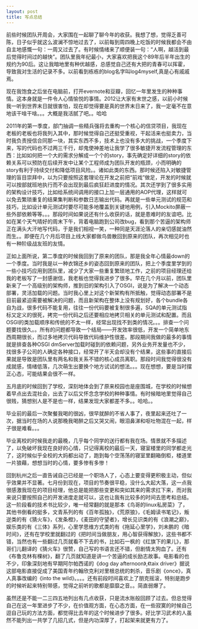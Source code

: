```yaml
---
layout: post
title: 写点总结
---
```

   前些时候团队开周会，大家围在一起聊了聊今年的收获。我想了想，觉得乏善可陈，日子似乎就这么波澜不惊地过去了，以前每到周四晚上吃饭的时候我都会不由自主地感慨一句：一周又过去了。有时候情绪来了顺便装一句：“人啊，越活到最后觉得时间过的越快”。团队里我年纪最小，大家喜欢把我这个89年后半年出生的规约为90后。这让我暗地里有种优越感，总感觉自己还有大把的青春可以挥霍，导致我对生活的记录不多。以前看到栋栋的blog名字叫log4myself,真是心有戚戚焉。

   现在我饱食之后坐在电脑前，打开evernote和豆瓣，回忆一年里发生的种种事情。这本身就是一件令人心情愉悦的事情。2012让大家有末世之感，以前小时候我一听到世界末日就很害怕，现在却觉得要是真的世界末日来了，我一定毫不在意地该干啥干啥。。。大概是我活腻了吧。。哈哈
   
   2011年的第一季度，部门抽调一些精兵强将去重构一个核心的信贷项目，我现在老板的老板也将我列入其中，那时候觉得自己还挺受重视，干起活来也挺卖力，当时我负责授信合同那一块，其实东西不多，技术上也没有多大的挑战，一个季度下来，写的代码也不过两三千行，却鬼使神差地让我学了很多敏捷开发流程管理的东西：比如如何把一个大的需求分解成一个个的story，事先确定好详细的story的依赖关系可以预防在后续开发中让某个工程师成为团队开发的瓶颈，小而明确的story有利于持续交付和降低项目风险。。诸如此类的东西。那时候还陷入对敏捷管理的盲目崇拜中，以为只要按照这套理论在开发之前把“前戏”做足，开发的时候就可以按部就班地执行而不会出现到最后疯狂赶进度的情况。其次还学到了很多实用的架构设计技巧，比如给系统间调用的接口上加一层通用的AOP代理，这样就可以免去繁琐重复的结果集判断和参数日志输出代码。再就是一些单元测试的规范和技巧，比如设计单元测试时要尽可能多地覆盖到关键地用例，引入Mockito屏蔽一些外部依赖等等。。。那段时间如果说还有什么收获的话，就是患难时的友谊吧。比如在某个天气晴好的周末下午，背着电脑跑到公司改bug，看到那个苦逼的架构师正在满头大汗地写代码，于是我们相视一笑，一种同是天涯沦落人的亲切感就油然而生。。即便在几个月后项目上线大家都做鸟兽散回到原来的团队，再次相见时也有一种阶级战友班的友情。
    
   正如上面所说，第二季度的时候我回到了原来的团队，那是我全年心情最down的一个季度。当时我是以一种衣锦还乡的姿态回到原来的团队，把上个季度里学到的一些小技巧应用到团队里，减少了大家一些重复繁琐地工作，之前的项目经理还给我的老板写了一封感谢信，我老板也觉得我进步了很多。早在几个月以前，团队里新来了一个高级别的架构师，推到旧的架构引入了OSGI，说是为了解决一个动态部署，灵活加载的问题。当时我心里上对这个新架构有所抵触，觉得动态部署不是目前最紧迫需要被解决的问题，而且新架构在整体上没有规划好，各个bundle各自为战，很多代码不能复用，往往一份代码要被复制很多遍，SQA的单元测试指标又定义的很死，拷完一份代码之后还要相应地拷贝相关的单元测试和配置。而且OSGI的类加载顺序和传统的不太一样，经常出现找不到类的情况。。。排查一个问题要找很久。。所有的问题都导致一个结局——开发效率很低，开发一个简单地东西周期很长，而过多地拷贝代码导致代码维护性很差。那段期间我做的最多的事情就是排查各种OSGI dmServer加载时碰到的依赖问题，另外业务开发量也不少，找很多子公司的人确定各种接口，经常开了半天会却没有个结果，这些事的直接后果就是导致是团队里有两名和我关系不错的核心成员离职。那段时间我觉得很没有成就感，情绪低落，几次萌生出要换个地方试试的想法。。。现在想想，要是当时摆正心态，可能结果会很不一样。
    
   五月底的时候回到了学校，深刻地体会到了原来校园也是座围城，在学校的时候想着早点出去混社会，出去了以后又怀念念学校的种种事情。有时候暗地里觉得自己很贱，猜想别人是不是也一样，结果发现大家都差不多。。哈哈。。
    
   毕业前的最后一次聚餐我喝的很凶，很早就醉的不省人事了，夜里起来还吐了一次，据当时在场的人说那晚我喝醉之后又哭又闹，眼泪鼻涕和呕吐物混在一起，样子很是难看。。。
    
   毕业离校的时候我走的最晚，几乎每个同学的送行都有我在场。情景就不多描述了，以免破坏我现在良好的心情，只记得离校的最后一天，寝室楼里的同学都走光了，这时候似乎全校的大妈都出动了，跑到每个空荡荡的寝室里翻箱倒柜，楼道里一片狼藉，想想当时的心情，要多惨有多惨！
    
   回到杭州之后一直告诫自己已经是一个职场人了，心态上要变得更积极主动，但似乎效果并不显著。七月份到现在，项目的节奏很平稳，没什么大起大落，这一点我很感激我现在的项目经理，他总是能把那些变更和突如其来的需求扛下来，而对我来说只要按照自己的开发进度走就可以，这也让我有比较多的时间去思考和总结。这一阶段看的技术书比较少，唯一经常翻的就是那本《鸟哥的linux私房菜》了，其他书倒看的挺多，文青系列的有《百年孤独》，《荒原狼》，《毛姆读书笔记》，叛逆类的有《猜火车》，《发条橙》，《麦田的守望者》，增长见识类的有《浪潮之巅》，娱乐类的有《三体》系列，心里学思维方式类的有《拖延心里学》，刘未鹏的《暗时间》，还有在学校里就翻过的《把时间当做朋友，用心智获得解放》，这些书都不错，当然也有一些翻过几页就看不下去的书，比如石一枫的《红旗下的果儿》，那哥们儿翻译的《猜火车》很赞，自己写的书语言还不错，但剧情太狗血了。还有《布鲁克林有棵树》，翻了几页就知道是讲一个苦逼的成长励志故事。电影看的也不少，印象深刻地有早期阿尔帕西诺的《dog day afternoon》,《taix driver》据说这部电影直接促成了美国青年约翰欣克利对里根总统的刺杀，音乐剧《once》，真人真事改编的《into the wild》。。。。还有前段时间喜欢上了朋克摇滚，特别是跑步的时候听起来特别带感，觉得之前听的歌都是靡靡之音。。简直弱爆了。
     
     
   虽然还是不能一二三四五地列出有几点收获，只是流水账般回顾了过去。但总觉得自己在这一年里进步了不少，在价值观方面，在心态方面，在一些寂寞的时候自己逗自己玩的方法方面，都觉得比去年的这个时候进步了很多。好比学习武术的人虽然不能列出一共学了几招几式，但是内功深厚了，打起架来就更有力了。
    